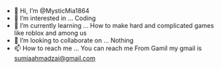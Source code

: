 - 👋 Hi, I’m @MysticMia1864
- 👀 I’m interested in ... Coding 
- 🌱 I’m currently learning ... How to make hard and complicated games like roblox and among us
- 💞️ I’m looking to collaborate on ... Nothing
- 📫 How to reach me ... You can reach me From Gamil my gmail is sumiaahmadzai@gmail.com

<!---
MysticMia1864/MysticMia1864 is a ✨ special ✨ repository because its `README.md` (this file) appears on your GitHub profile.
You can click the Preview link to take a look at your changes.
--->
